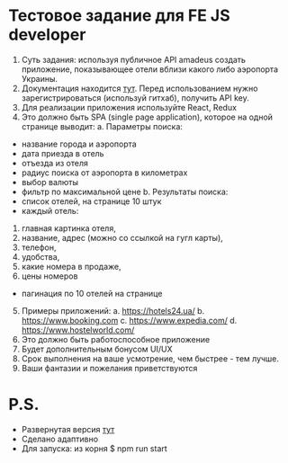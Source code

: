 # Тестовое задание для FE JS developer

1.  Суть задания: используя публичное API amadeus создать приложение, показывающее отели вблизи какого либо аэропорта Украины.
2.  Документация находится [тут](https://sandbox.amadeus.com/travel-innovation-sandbox/apis/get/hotels/search-airport). Перед использованием нужно зарегистрироваться (используй гитхаб), получить API key.
3.  Для реализации приложения используйте React, Redux
4.  Это должно быть SPA (single page application), которое на одной странице выводит:
    a. Параметры поиска:

*   название города и аэропорта
*   дата приезда в отель
*   отъезда из отеля
*   радиус поиска от аэропорта в километрах
*   выбор валюты
*   фильтр по максимальной цене
    b. Результаты поиска:
*   список отелей, на странице 10 штук
*   каждый отель:

1.  главная картинка отеля,
2.  название, адрес (можно со ссылкой на гугл карты),
3.  телефон,
4.  удобства,
5.  какие номера в продаже,
6.  цены номеров

*   пагинация по 10 отелей на странице

5.  Примеры приложений:
    a. https://hotels24.ua/
    b. https://www.booking.com
    c. https://www.expedia.com/
    d. https://www.hostelworld.com/
6.  Это должно быть работоспособное приложение
7.  Будет дополнительным бонусом UI/UX
8.  Срок выполнения на ваше усмотрение, чем быстрее - тем лучше.
9.  Ваши фантазии и пожелания приветствуются

# P.S.

*   Развернутая версия [тут](https://amadeus-api.herokuapp.com/)
*   Сделано адаптивно
*   Для запуска: из корня $ npm run start
